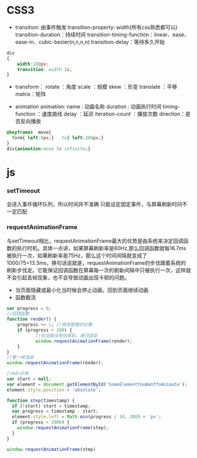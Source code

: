 #  CSS3
* transition: 由事件触发
transition-property: width(所有css熟悉都可以)
transition-duration：持续时间
transition-timing-function：linear、ease、ease-in、cubic-bezier(n,n,n,n)
transition-delay：等待多久开始
```css
div
{
    width:100px;
    transition: width 2s;
}
```
* transform：
rotate ：角度
scale ：规模
skew ：形变
translate ：平移
matrix：矩阵

* animation
animation: 
name :  动画名称
duration : 动画执行时间
timing-function ：速度曲线
delay ：延迟
iteration-count ：播放次数
direction：是否反向播放
```css
@keyframes  move{
  form{ left:0px;}   to{ left:200px;}
}
div{animation:move 5s infinite;}
```

#  js
### setTimeout
会进入事件循环队列，所以时间并不准确
只能设定固定事件，与屏幕刷新时间不一定匹配

### requestAnimationFrame
与setTimeout相比，requestAnimationFrame最大的优势是由系统来决定回调函数的执行时机。具体一点讲，如果屏幕刷新率是60Hz,那么回调函数就每16.7ms被执行一次，如果刷新率是75Hz，那么这个时间间隔就变成了1000/75=13.3ms，换句话说就是，requestAnimationFrame的步伐跟着系统的刷新步伐走。它能保证回调函数在屏幕每一次的刷新间隔中只被执行一次，这样就不会引起丢帧现象，也不会导致动画出现卡顿的问题。
* 当页面隐藏或最小化当时候会停止动画，回到页面继续动画
* 函数截流
```js
var progress = 0;
//回调函数
function render() {
    progress += 1; //修改图像的位置
    if (progress < 100) {
           //在动画没有结束前，递归渲染
           window.requestAnimationFrame(render);
    }
}
//第一帧渲染
window.requestAnimationFrame(render);

//mdn示例
var start = null;
var element = document.getElementById('SomeElementYouWantToAnimate');
element.style.position = 'absolute';

function step(timestamp) {
  if (!start) start = timestamp;
  var progress = timestamp - start;
  element.style.left = Math.min(progress / 10, 200) + 'px';
  if (progress < 2000) {
    window.requestAnimationFrame(step);
  }
}

window.requestAnimationFrame(step)
```